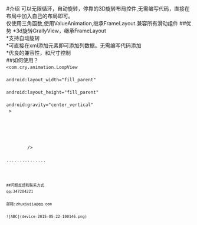 #介绍
可以无限循环，自动旋转，停靠的3D旋转布局控件,无需编写代码，直接在布局中加入自己的布局即可。<br />
仅使用三角函数,使用ValueAnimation,继承FrameLayout.兼容所有滑动组件
##优势
*3d旋转GrallyView，继承FrameLayout<br />
*支持自动旋转<br />
*可直接在xml添加元素即可添加列数据。无需编写代码添加<br />
*优良的兼容性，和尺寸控制<br />
##如何使用？
<code>
<com.cry.animation.LoopView<br />
        android:layout_width="fill_parent"<br />
        android:layout_height="fill_parent"<br />
        android:gravity="center_vertical"<br />
        ><br />
  <!--  此处添加你的布局元素，可以用layout包裹 --!><br />
       <View<br />
        />
       <br />...............<br />
 </com.cry.animation.LoopView>
 <code>
##问题反馈和联系方式
qq:347284221<br />
邮箱:zhuxiujia@qq.com<br />
![ABC](device-2015-05-22-100146.png)